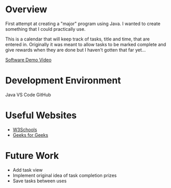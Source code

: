 # Overview

First attempt at creating a "major" program using Java. I wanted to create something that I could practically use.

This is a calendar that will keep track of tasks, title and time, that are entered in. Originally it was meant to allow tasks to be marked complete and give rewards when they are done but I haven't gotten that far yet...

[Software Demo Video]()

# Development Environment

Java
VS Code
GitHub

# Useful Websites

- [W3Schools](https://www.w3schools.com/java/java_intro.asp)
- [Geeks for Geeks](https://www.geeksforgeeks.org/java/introduction-to-java-swing/)

# Future Work

- Add task view
- Implement original idea of task completion prizes
- Save tasks between uses
